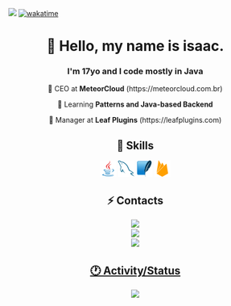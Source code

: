 ![]([https://komarev.com/ghpvc/?username=syncwrld&color=dc143c](https://komarev.com/ghpvc/?username=syncwrld&style=for-the-badge))
[![wakatime](https://wakatime.com/badge/user/b89416d4-4776-4db8-b58f-0ee2770e1e2e.svg)](https://wakatime.com/@b89416d4-4776-4db8-b58f-0ee2770e1e2e)

<div>
<h1 align="center">👋 Hello, my name is isaac.</h1>
<h3 align="center">I'm 17yo and I code mostly in Java</h3>

<p align="center">📌 CEO at <strong>MeteorCloud</strong> (https://meteorcloud.com.br)</p>
<p align="center">🌱 Learning <strong>Patterns and Java-based Backend</strong></p>
<p align="center">👯 Manager at <strong>Leaf Plugins</strong> (https://leafplugins.com)</p>
</div>
<div align="center">
<h2>🚀 Skills</h2>
 <code><img height="32" src="https://raw.githubusercontent.com/devicons/devicon/master/icons/java/java-original.svg" alt="Java"/></code>
 <code><img height="32" src="https://raw.githubusercontent.com/devicons/devicon/master/icons/mysql/mysql-original.svg" alt="MySQL"/></code>
 <code><img height="32" src="https://raw.githubusercontent.com/devicons/devicon/master/icons/sqlite/sqlite-original.svg" alt="SQLite"/></code>
 <code><img height="32" src="https://raw.githubusercontent.com/devicons/devicon/master/icons/firebase/firebase-plain.svg" alt="Firebase"/></code>
</div>


<div align="center">
 <h2 align="center">⚡ Contacts</h2>
<div class="mail">
 <a href="mailto:devsynczinbr@gmail.com">
 <img src="https://img.shields.io/badge/Gmail-D14836?style=for-the-badge&logo=gmail&logoColor=white"/>
</div>
<div class="discord">
 <a href="https://discord.com/users/662402220784091146">
 <img src="https://img.shields.io/badge/Discord-282B30?style=for-the-badge&logo=discord&logoColor=white"/>
</div>
<div calss="instagram">
 <a href="https://instagram.com/iswwcc">
 <img src="https://img.shields.io/badge/Instagram-E4405F?style=for-the-badge&logo=instagram&logoColor=white"/>
</div>
 </div>
 
 <h2 align="center">🕐 Activity/Status</h2>

<div align="center">
  <a href="https://discord.com/users/662402220784091146"> 
  <img height="170em" src="https://lanyard.cnrad.dev/api/662402220784091146?idleMessage=:)"/>
</div>
